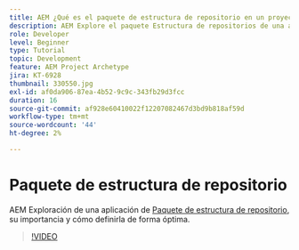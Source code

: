 ```yaml
---
title: AEM ¿Qué es el paquete de estructura de repositorio en un proyecto de?
description: AEM Explore el paquete Estructura de repositorios de una aplicación de, su importancia y cómo definirlo correctamente.
role: Developer
level: Beginner
type: Tutorial
topic: Development
feature: AEM Project Archetype
jira: KT-6928
thumbnail: 330550.jpg
exl-id: af0da906-87ea-4b52-9c9c-343fb29d3fcc
duration: 16
source-git-commit: af928e60410022f12207082467d3bd9b818af59d
workflow-type: tm+mt
source-wordcount: '44'
ht-degree: 2%

---
```


# Paquete de estructura de repositorio

AEM Exploración de una aplicación de [Paquete de estructura de repositorio](https://experienceleague.adobe.com/docs/experience-manager-cloud-service/implementing/developing/repository-structure-package.html?lang=es), su importancia y cómo definirla de forma óptima.

>[!VIDEO](https://video.tv.adobe.com/v/330550?quality=12&learn=on)
